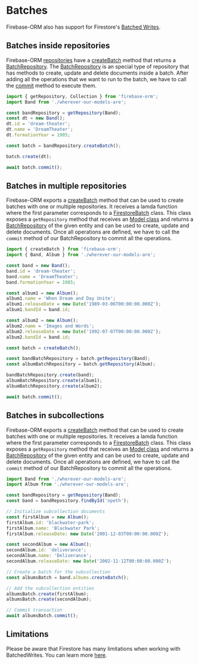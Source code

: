 # Batches

Firebase-ORM also has support for Firestore's [Batched Writes](https://firebase.google.com/docs/firestore/manage-data/transactions#batched-writes).

## Batches inside repositories

Firebase-ORM [repositories](CORE_CONCEPTS.md#Firebase-ORMRepositories) have a [createBatch](Classes/BaseFirestoreRepository.md#CreateBatch) method that returns a [BatchRepository](Classes/FirestoreBatchRepository.md). The [BatchRepository](Classes/FirestoreBatchRepository.md) is an special type of repository that has methods to create, update and delete documents inside a batch. After adding all the operations that we want to run to the batch, we have to call the [commit](Classes/FirestoreBatchRepository.md#Commit) method to execute them.

```typescript
import { getRepository, Collection } from 'firebase-orm';
import Band from './wherever-our-models-are';

const bandRepository = getRepository(Band);
const dt = new Band();
dt.id = 'dream-theater';
dt.name = 'DreamTheater';
dt.formationYear = 1985;

const batch = bandRepository.createBatch();

batch.create(dt);

await batch.commit();
```

## Batches in multiple repositories

Firebase-ORM exports a [createBatch](Classes/BaseFirestoreRepository.md#CreateBatch) method that can be used to create batches with one or multiple repositories. It receives a lamda function where the first parameter corresponds to a [FirestoreBatch](Classes/FirestoreBatch.md) class. This class exposes a `getRepository` method that receives an [Model class](CORE_CONCEPTS.md#Firebase-ORMModels) and returns a [BatchRepository](Classes/BatchRepository.md) of the given entity and can be used to create, update and delete documents. Once all operations are defined, we have to call the `commit` method of our BatchRepository to commit all the operations.

```typescript
import { createBatch } from 'firebase-orm';
import { Band, Album } from './wherever-our-models-are';

const band = new Band();
band.id = 'dream-theater';
band.name = 'DreamTheater';
band.formationYear = 1985;

const album1 = new Album();
album1.name = 'When Dream and Day Unite';
album1.releaseDate = new Date('1989-03-06T00:00:00.000Z');
album1.bandId = band.id;

const album2 = new Album();
album2.name = 'Images and Words';
album2.releaseDate = new Date('1992-07-07T00:00:00.000Z');
album2.bandId = band.id;

const batch = createBatch();

const bandBatchRepository = batch.getRepository(Band);
const albumBatchRepository = batch.getRepository(Album);

bandBatchRepository.create(band);
albumBatchRepository.create(album1);
albumBatchRepository.create(album2);

await batch.commit();
```

## Batches in subcollections

Firebase-ORM exports a [createBatch](Classes/BaseFirestoreRepository.md#CreateBatch) method that can be used to create batches with one or multiple repositories. It receives a lamda function where the first parameter corresponds to a [FirestoreBatch](Classes/FirestoreBatch.md) class. This class exposes a `getRepository` method that receives an [Model class](CORE_CONCEPTS.md#Firebase-ORMModels) and returns a [BatchRepository](Classes/BatchRepository.md) of the given entity and can be used to create, update and delete documents. Once all operations are defined, we have to call the `commit` method of our BatchRepository to commit all the operations.

```typescript
import Band from './wherever-our-models-are';
import Album from './wherever-our-models-are';

const bandRepository = getRepository(Band);
const band = bandRepository.findById('opeth');

// Initialize subcollection documents
const firstAlbum = new Album();
firstAlbum.id: 'blackwater-park';
firstAlbum.name: 'Blackwater Park';
firstAlbum.releaseDate: new Date('2001-12-03T00:00:00.000Z');

const secondAlbum = new Album();
secondAlbum.id: 'deliverance';
secondAlbum.name: 'Deliverance';
secondAlbum.releaseDate: new Date('2002-11-12T00:00:00.000Z');

// Create a batch for the subcollection
const albumsBatch = band.albums.createBatch();

// Add the subcollection entities
albumsBatch.create(firstAlbum);
albumsBatch.create(secondAlbum);

// Commit transaction
await albumsBatch.commit();
```

## Limitations

Please be aware that Firestore has many limitations when working with BatchedWrites. You can learn more [here](https://firebase.google.com/docs/firestore/manage-data/transactions).
